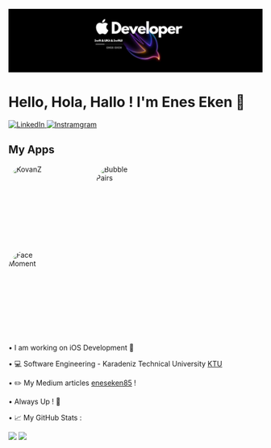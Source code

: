 ![iOSDEVELOPER](iOSDeveloper.PNG)
<h1>Hello, Hola, Hallo ! I'm Enes Eken 👋</h1>
<p>
  <a href="https://www.linkedin.com/in/enes-eken-68404b287/" target="_blank">
    <img alt="LinkedIn" src="https://img.shields.io/badge/LinkedIn-Connect-blue?style=flat-square&logo=linkedin">
  </a>
  <a href="https://instagram.com/eneseken0" target="_blank">
    <img alt="Instramgram" src="https://img.shields.io/badge/Instagram-Follow-blue?style=flat-square&logo=instagram">
  </a>
</p>
<div>
  <h2>My Apps</h2>
</div>
  <p>
    <a href="https://apps.apple.com/tr/app/kovanz/id6737435603?l=tr" style="width: 170px; height: 170px; border-radius: 22%; overflow: hidden; display: inline-block; vertical-align: middle;"><img src="https://is1-ssl.mzstatic.com/image/thumb/Purple211/v4/38/5c/d4/385cd47c-dbf6-2aca-b1ae-e5702fbad746/AppIcon-0-0-1x_U007ephone-0-1-0-85-220.png/460x0w.webp" alt="KovanZ" style="width: 75px; height: 75px; border-radius: 22%; overflow: hidden; display: inline-block; vertical-align: middle;">
    </a>  
       <a href="https://apps.apple.com/us/app/bubble-pairs/id6745023026" style="width: 170px; height: 170px; border-radius: 22%; overflow: hidden; display: inline-block; vertical-align: middle;"><img src="https://is1-ssl.mzstatic.com/image/thumb/Purple221/v4/42/6b/a7/426ba7f1-56e3-fa1a-c540-48de97eebe46/AppIcon-0-0-1x_U007ephone-0-1-85-220.png/460x0w.webp" alt="Bubble Pairs" style="width: 75px; height: 75px; border-radius: 22%; overflow: hidden; display: inline-block; vertical-align: middle;">
    </a>  
    <a href="https://apps.apple.com/us/app/face-moment/id6746380413" style="width: 170px; height: 170px; border-radius: 22%; overflow: hidden; display: inline-block; vertical-align: middle;"><img src="https://is1-ssl.mzstatic.com/image/thumb/Purple211/v4/a8/45/0a/a8450a21-54fe-92a8-49bc-4fb0765fd597/AppIcon-0-0-1x_U007ephone-0-1-85-220.png/460x0w.webp" alt="Face Moment" style="width: 75px; height: 75px; border-radius: 22%; overflow: hidden; display: inline-block; vertical-align: middle;">
    </a>  
  </p>
<p>• I am working on iOS Development  </p>
<p>• 💻 Software Engineering - Karadeniz Technical University <a href="https://www.ktu.edu.tr/">KTU</a></p>
<p>• ✏️ My Medium articles <a href="https://medium.com/@eneseken85/">eneseken85</a> !</p>
<p>• Always Up ! 🚀</p>
<p>• 📈 My GitHub Stats :</p>
<div>
  <img src="https://github-readme-stats.vercel.app/api?username=eneseken95&show_icons=true&hide_border=true&&count_private=true&theme=radical&border_radius=1em" /> 
  <img style="float: end;" src="https://github-readme-stats.vercel.app/api/top-langs/?username=eneseken95&show_icons=true&hide_border=true&card_width=365&layout=compact&&count_private=true&theme=radical&langs_count=8&bg_color=#434d58&border_radius=1em%22/%3E" />
</div>
